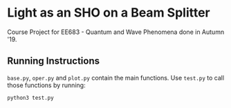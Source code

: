 # Light as an SHO on a Beam Splitter
Course Project for EE683 - Quantum and Wave Phenomena done in Autumn '19.

## Running Instructions
`base.py`, `oper.py` and `plot.py` contain the main functions. Use `test.py` to call those functions by running:

``` python3 test.py ```
